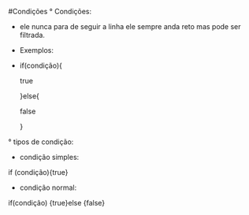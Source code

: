 #Condições
° Condições:

- ele nunca para de seguir a linha ele sempre anda reto mas pode ser filtrada.

- Exemplos:

- if(condição){
   
   true
   
   }else{
   
   false
   
   }
   
° tipos de condição:

- condição simples:

 if (condição){true}
 
- condição normal:

 if(condição) {true}else {false} 
 
 
